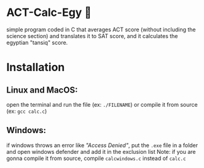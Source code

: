 # ACT-Calc-Egy 📇
simple program coded in C that averages ACT score (without including the science section) and translates it to SAT score, and it calculates the egyptian "tansiq" score.

# Installation
## Linux and MacOS:
open the terminal and run the file (ex: `./FILENAME`) or compile it from source (ex: `gcc calc.c`)
## Windows:
if windows throws an error like *"Access Denied"*, put the `.exe` file in a folder and open windows defender and add it in the exclusion list
Note: if you are gonna compile it from source, compile `calcwindows.c` instead of `calc.c`
